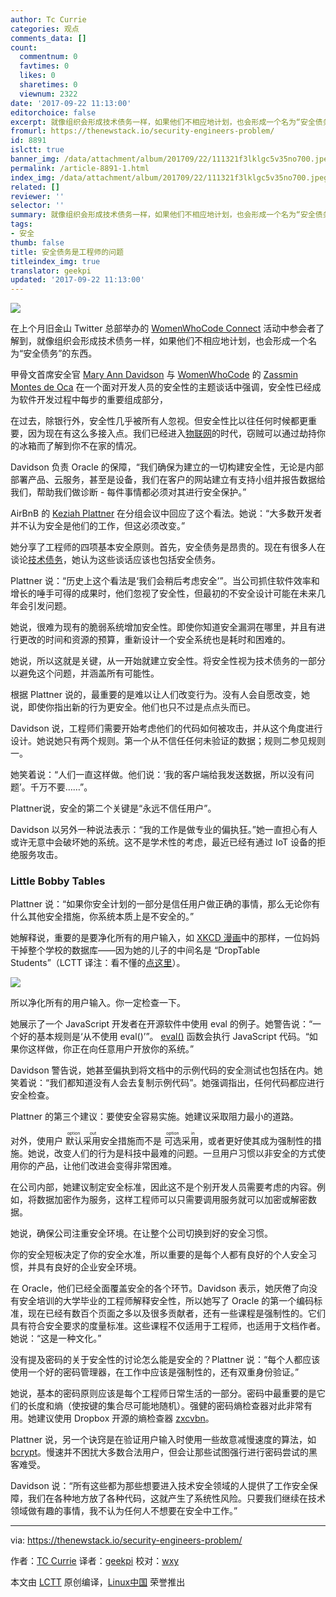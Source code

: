 ```yaml
---
author: Tc Currie
categories: 观点
comments_data: []
count:
  commentnum: 0
  favtimes: 0
  likes: 0
  sharetimes: 0
  viewnum: 2322
date: '2017-09-22 11:13:00'
editorchoice: false
excerpt: 就像组织会形成技术债务一样，如果他们不相应地计划，也会形成一个名为“安全债务”的东西。
fromurl: https://thenewstack.io/security-engineers-problem/
id: 8891
islctt: true
banner_img: /data/attachment/album/201709/22/111321f3lklgc5v35no700.jpeg
permalink: /article-8891-1.html
index_img: /data/attachment/album/201709/22/111321f3lklgc5v35no700.jpeg.thumb.jpg
related: []
reviewer: ''
selector: ''
summary: 就像组织会形成技术债务一样，如果他们不相应地计划，也会形成一个名为“安全债务”的东西。
tags:
- 安全
thumb: false
title: 安全债务是工程师的问题
titleindex_img: true
translator: geekpi
updated: '2017-09-22 11:13:00'
---
```


![](/data/attachment/album/201709/22/111321f3lklgc5v35no700.jpeg)


在上个月旧金山 Twitter 总部举办的 [WomenWhoCode Connect](http://connect2017.womenwhocode.com/) 活动中参会者了解到，就像组织会形成技术债务一样，如果他们不相应地计划，也会形成一个名为“安全债务”的东西。


甲骨文首席安全官 [Mary Ann Davidson](https://www.linkedin.com/in/mary-ann-davidson-235ba/) 与 [WomenWhoCode](https://www.womenwhocode.com/) 的 [Zassmin Montes de Oca](https://www.linkedin.com/in/zassmin/) 在一个面对开发人员的安全性的主题谈话中强调，安全性已经成为软件开发过程中每步的重要组成部分，


在过去，除银行外，安全性几乎被所有人忽视。但安全性比以往任何时候都更重要，因为现在有这么多接入点。我们已经进入[物联网](https://www.thenewstack.io/tag/Internet-of-Things)的时代，窃贼可以通过劫持你的冰箱而了解到你不在家的情况。


Davidson 负责 Oracle 的保障，“我们确保为建立的一切构建安全性，无论是内部部署产品、云服务，甚至是设备，我们在客户的网站建立有支持小组并报告数据给我们，帮助我们做诊断 - 每件事情都必须对其进行安全保护。”


 


AirBnB 的 [Keziah Plattner](https://twitter.com/ittskeziah) 在分组会议中回应了这个看法。她说：“大多数开发者并不认为安全是他们的工作，但这必须改变。”


她分享了工程师的四项基本安全原则。首先，安全债务是昂贵的。现在有很多人在谈论[技术债务](https://martinfowler.com/bliki/TechnicalDebt.html)，她认为这些谈话应该也包括安全债务。


Plattner 说：“历史上这个看法是‘我们会稍后考虑安全’”。当公司抓住软件效率和增长的唾手可得的成果时，他们忽视了安全性，但最初的不安全设计可能在未来几年会引发问题。


她说，很难为现有的脆弱系统增加安全性。即使你知道安全漏洞在哪里，并且有进行更改的时间和资源的预算，重新设计一个安全系统也是耗时和困难的。


她说，所以这就是关键，从一开始就建立安全性。将安全性视为技术债务的一部分以避免这个问题，并涵盖所有可能性。


根据 Plattner 说的，最重要的是难以让人们改变行为。没有人会自愿改变，她说，即使你指出新的行为更安全。他们也只不过是点点头而已。


Davidson 说，工程师们需要开始考虑他们的代码如何被攻击，并从这个角度进行设计。她说她只有两个规则。第一个从不信任任何未验证的数据；规则二参见规则一。


她笑着说：“人们一直这样做。他们说：‘我的客户端给我发送数据，所以没有问题’。千万不要……”。


Plattner说，安全的第二个关键是“永远不信任用户”。


Davidson 以另外一种说法表示：“我的工作是做专业的偏执狂。”她一直担心有人或许无意中会破坏她的系统。这不是学术性的考虑，最近已经有通过 IoT 设备的拒绝服务攻击。


### Little Bobby Tables


Plattner 说：“如果你安全计划的一部分是信任用户做正确的事情，那么无论你有什么其他安全措施，你系统本质上是不安全的。”


她解释说，重要的是要净化所有的用户输入，如 [XKCD 漫画](https://xkcd.com/327/)中的那样，一位妈妈干掉整个学校的数据库——因为她的儿子的中间名是 “DropTable Students”（LCTT 译注：看不懂的[点这里](https://www.explainxkcd.com/wiki/index.php/Little_Bobby_Tables)）。


![](/data/attachment/album/201709/22/111355qgddnktdgn6gnmmj.png)


所以净化所有的用户输入。你一定检查一下。


她展示了一个 JavaScript 开发者在开源软件中使用 eval 的例子。她警告说：“一个好的基本规则是‘从不使用 eval()’”。 [eval()](https://developer.mozilla.org/en-US/docs/Web/JavaScript/Reference/Global_Objects/eval) 函数会执行 JavaScript 代码。“如果你这样做，你正在向任意用户开放你的系统。”


Davidson 警告说，她甚至偏执到将文档中的示例代码的安全测试也包括在内。她笑着说：“我们都知道没有人会去复制示例代码”。她强调指出，任何代码都应进行安全检查。


Plattner 的第三个建议：要使安全容易实施。她建议采取阻力最小的道路。


对外，使用户<ruby> 默认采用 <rt>  option out </rt></ruby>安全措施而不是<ruby> 可选采用 <rt>  option in </rt></ruby>，或者更好使其成为强制性的措施。她说，改变人们的行为是科技中最难的问题。一旦用户习惯以非安全的方式使用你的产品，让他们改进会变得非常困难。


在公司内部，她建议制定安全标准，因此这不是个别开发人员需要考虑的内容。例如，将数据加密作为服务，这样工程师可以只需要调用服务就可以加密或解密数据。


她说，确保公司注重安全环境。在让整个公司切换到好的安全习惯。


你的安全短板决定了你的安全水准，所以重要的是每个人都有良好的个人安全习惯，并具有良好的企业安全环境。


在 Oracle，他们已经全面覆盖安全的各个环节。Davidson 表示，她厌倦了向没有安全培训的大学毕业的工程师解释安全性，所以她写了 Oracle 的第一个编码标准，现在已经有数百个页面之多以及很多贡献者，还有一些课程是强制性的。它们具有符合安全要求的度量标准。这些课程不仅适用于工程师，也适用于文档作者。她说：“这是一种文化。”


没有提及密码的关于安全性的讨论怎么能是安全的？Plattner 说：“每个人都应该使用一个好的密码管理器，在工作中应该是强制性的，还有双重身份验证。”


她说，基本的密码原则应该是每个工程师日常生活的一部分。密码中最重要的是它们的长度和熵（使按键的集合尽可能地随机）。强健的密码熵检查器对此非常有用。她建议使用 Dropbox 开源的熵检查器 [zxcvbn](https://blogs.dropbox.com/tech/2012/04/zxcvbn-realistic-password-strength-estimation/)。


Plattner 说，另一个诀窍是在验证用户输入时使用一些故意减慢速度的算法，如 [bcrypt](https://en.wikipedia.org/wiki/Bcrypt)。慢速并不困扰大多数合法用户，但会让那些试图强行进行密码尝试的黑客难受。


Davidson 说：“所有这些都为那些想要进入技术安全领域的人提供了工作安全保障，我们在各种地方放了各种代码，这就产生了系统性风险。只要我们继续在技术领域做有趣的事情，我不认为任何人不想要在安全中工作。”




---


via: <https://thenewstack.io/security-engineers-problem/>


作者：[TC Currie](https://thenewstack.io/author/tc/) 译者：[geekpi](https://github.com/geekpi) 校对：[wxy](https://github.com/wxy)


本文由 [LCTT](https://github.com/LCTT/TranslateProject) 原创编译，[Linux中国](https://linux.cn/) 荣誉推出